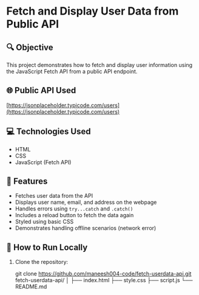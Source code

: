 # Fetch and Display User Data from Public API

## 🔍 Objective
This project demonstrates how to fetch and display user information using the JavaScript Fetch API from a public API endpoint.

## 🌐 Public API Used
[https://jsonplaceholder.typicode.com/users](https://jsonplaceholder.typicode.com/users)

## 💻 Technologies Used
- HTML
- CSS
- JavaScript (Fetch API)

## 🚀 Features
- Fetches user data from the API
- Displays user name, email, and address on the webpage
- Handles errors using `try...catch` and `.catch()`
- Includes a reload button to fetch the data again
- Styled using basic CSS
- Demonstrates handling offline scenarios (network error)


## 📂 How to Run Locally
1. Clone the repository:
   
   git clone https://github.com/maneesh004-code/fetch-userdata-api.git
 fetch-userdata-api/
│
├── index.html
├── style.css
├── script.js
└── README.md
